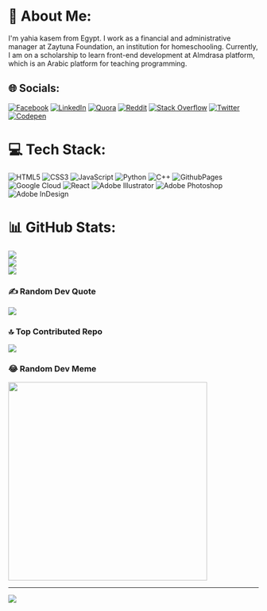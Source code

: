 

# 💫 About Me:
I'm yahia kasem  from Egypt. I work as a financial and administrative manager at Zaytuna Foundation, an institution for homeschooling. Currently, I am on a scholarship to learn front-end development at Almdrasa platform, which is an Arabic platform for teaching programming.<br>


## 🌐 Socials:
[![Facebook](https://img.shields.io/badge/Facebook-%231877F2.svg?logo=Facebook&logoColor=white)](https://facebook.com/yahiamo32) [![LinkedIn](https://img.shields.io/badge/LinkedIn-%230077B5.svg?logo=linkedin&logoColor=white)](https://linkedin.com/in/yahia-kasem-64034829b) [![Quora](https://img.shields.io/badge/Quora-%23B92B27.svg?logo=Quora&logoColor=white)](https://quora.com/profile/Yahia-Kasem-4) [![Reddit](https://img.shields.io/badge/Reddit-%23FF4500.svg?logo=Reddit&logoColor=white)](https://reddit.com/user/yahia-kasem) [![Stack Overflow](https://img.shields.io/badge/-Stackoverflow-FE7A16?logo=stack-overflow&logoColor=white)](https://stackoverflow.com/users/22915624) [![Twitter](https://img.shields.io/badge/Twitter-%231DA1F2.svg?logo=Twitter&logoColor=white)](https://twitter.com/@yahiakasem9671) [![Codepen](https://img.shields.io/badge/Codepen-000000?style=for-the-badge&logo=codepen&logoColor=white)](https://codepen.io/yahia-kasem) 

# 💻 Tech Stack:
![HTML5](https://img.shields.io/badge/html5-%23E34F26.svg?style=for-the-badge&logo=html5&logoColor=white) ![CSS3](https://img.shields.io/badge/css3-%231572B6.svg?style=for-the-badge&logo=css3&logoColor=white) ![JavaScript](https://img.shields.io/badge/javascript-%23323330.svg?style=for-the-badge&logo=javascript&logoColor=%23F7DF1E) ![Python](https://img.shields.io/badge/python-3670A0?style=for-the-badge&logo=python&logoColor=ffdd54) ![C++](https://img.shields.io/badge/c++-%2300599C.svg?style=for-the-badge&logo=c%2B%2B&logoColor=white) ![GithubPages](https://img.shields.io/badge/github%20pages-121013?style=for-the-badge&logo=github&logoColor=white) ![Google Cloud](https://img.shields.io/badge/GoogleCloud-%234285F4.svg?style=for-the-badge&logo=google-cloud&logoColor=white) ![React](https://img.shields.io/badge/react-%2320232a.svg?style=for-the-badge&logo=react&logoColor=%2361DAFB) ![Adobe Illustrator](https://img.shields.io/badge/adobe%20illustrator-%23FF9A00.svg?style=for-the-badge&logo=adobe%20illustrator&logoColor=white) ![Adobe Photoshop](https://img.shields.io/badge/adobe%20photoshop-%2331A8FF.svg?style=for-the-badge&logo=adobe%20photoshop&logoColor=white) ![Adobe InDesign](https://img.shields.io/badge/Adobe%20InDesign-49021F?style=for-the-badge&logo=adobeindesign&logoColor=FF3366)
# 📊 GitHub Stats:
![](https://github-readme-stats.vercel.app/api?username=yahiagit&theme=dark&hide_border=false&include_all_commits=true&count_private=true)<br/>
![](https://github-readme-streak-stats.herokuapp.com/?user=yahiagit&theme=dark&hide_border=false)<br/>
![](https://github-readme-stats.vercel.app/api/top-langs/?username=yahiagit&theme=dark&hide_border=false&include_all_commits=true&count_private=true&layout=compact)

### ✍️ Random Dev Quote
![](https://quotes-github-readme.vercel.app/api?type=vetical&theme=radical)

### 🔝 Top Contributed Repo
![](https://github-contributor-stats.vercel.app/api?username=yahiagit&limit=5&theme=dark&combine_all_yearly_contributions=true)

### 😂 Random Dev Meme
<img src='https://randommeme-five.vercel.app/' style="height: 400px;"/>

---
[![](https://visitcount.itsvg.in/api?id=yahiagit&icon=0&color=0)](https://visitcount.itsvg.in)

<!-- Proudly created with GPRM ( https://gprm.itsvg.in ) -->
